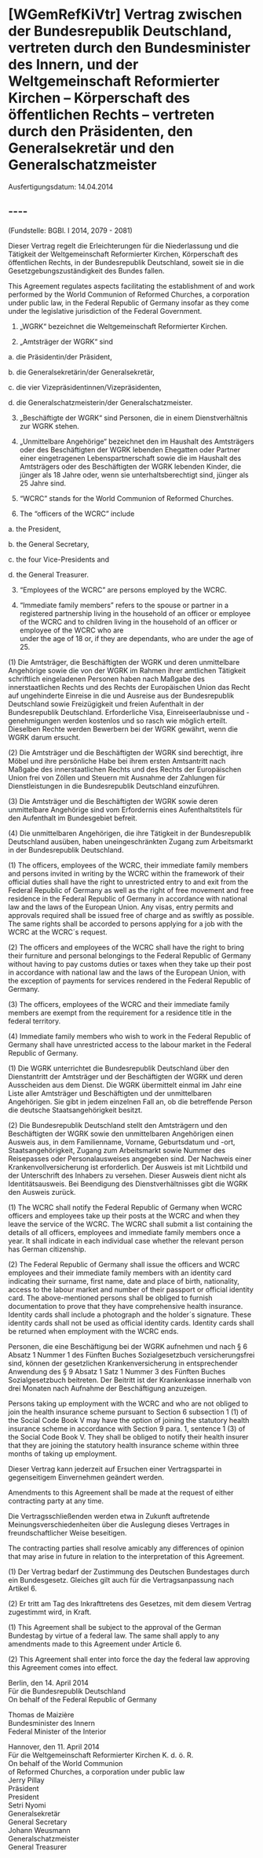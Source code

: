 # [WGemRefKiVtr] Vertrag zwischen der Bundesrepublik Deutschland, vertreten durch den Bundesminister des Innern, und der Weltgemeinschaft Reformierter Kirchen – Körperschaft des öffentlichen Rechts – vertreten durch den Präsidenten, den Generalsekretär und den Generalschatzmeister

Ausfertigungsdatum: 14.04.2014

 

## ----

(Fundstelle: BGBl. I 2014, 2079 - 2081)

Dieser Vertrag regelt die Erleichterungen für die Niederlassung und die Tätigkeit der Weltgemeinschaft Reformierter Kirchen, Körperschaft des öffentlichen Rechts, in der Bundesrepublik Deutschland, soweit sie in die Gesetzgebungszuständigkeit des Bundes fallen.

This Agreement regulates aspects facilitating the establishment of and work performed by the World Communion of Reformed Churches, a corporation under public law, in the Federal Republic of Germany insofar as they come under the legislative jurisdiction of the Federal Government.

1. „WGRK“ bezeichnet die Weltgemeinschaft Reformierter Kirchen.

2. „Amtsträger der WGRK“ sind

a. die Präsidentin/der Präsident,

b. die Generalsekretärin/der Generalsekretär,

c. die vier Vizepräsidentinnen/Vizepräsidenten,

d. die Generalschatzmeisterin/der Generalschatzmeister.

3. „Beschäftigte der WGRK“ sind Personen, die in einem Dienstverhältnis zur WGRK stehen.

4. „Unmittelbare Angehörige“ bezeichnet den im Haushalt des Amtsträgers oder des Beschäftigten der WGRK lebenden Ehegatten oder Partner einer eingetragenen Lebenspartnerschaft sowie die im Haushalt des Amtsträgers oder des Beschäftigten der WGRK lebenden Kinder, die jünger als 18 Jahre oder, wenn sie unterhaltsberechtigt sind, jünger als 25 Jahre sind.

1. “WCRC” stands for the World Communion of Reformed Churches.

2. The “officers of the WCRC” include

a. the President,

b. the General Secretary,

c. the four Vice-Presidents and

d. the General Treasurer.

3. “Employees of the WCRC” are persons employed by the WCRC.

4. “Immediate family members” refers to the spouse or partner in a registered partnership living in the household of an officer or employee of the WCRC and to children living in the household of an officer or employee of the WCRC who are under the age of 18 or, if they are dependants, who are under the age of 25.

(1) Die Amtsträger, die Beschäftigten der WGRK und deren unmittelbare Angehörige sowie die von der WGRK im Rahmen ihrer amtlichen Tätigkeit schriftlich eingeladenen Personen haben nach Maßgabe des innerstaatlichen Rechts und des Rechts der Europäischen Union das Recht auf ungehinderte Einreise in die und Ausreise aus der Bundesrepublik Deutschland sowie Freizügigkeit und freien Aufenthalt in der Bundesrepublik Deutschland. Erforderliche Visa, Einreiseerlaubnisse und -genehmigungen werden kostenlos und so rasch wie möglich erteilt. Dieselben Rechte werden Bewerbern bei der WGRK gewährt, wenn die WGRK darum ersucht.

(2) Die Amtsträger und die Beschäftigten der WGRK sind berechtigt, ihre Möbel und ihre persönliche Habe bei ihrem ersten Amtsantritt nach Maßgabe des innerstaatlichen Rechts und des Rechts der Europäischen Union frei von Zöllen und Steuern mit Ausnahme der Zahlungen für Dienstleistungen in die Bundesrepublik Deutschland einzuführen.

(3) Die Amtsträger und die Beschäftigten der WGRK sowie deren unmittelbare Angehörige sind vom Erfordernis eines Aufenthaltstitels für den Aufenthalt im Bundesgebiet befreit.

(4) Die unmittelbaren Angehörigen, die ihre Tätigkeit in der Bundesrepublik Deutschland ausüben, haben uneingeschränkten Zugang zum Arbeitsmarkt in der Bundesrepublik Deutschland.

(1) The officers, employees of the WCRC, their immediate family members and persons invited in writing by the WCRC within the framework of their official duties shall have the right to unrestricted entry to and exit from the Federal Republic of Germany as well as the right of free movement and free residence in the Federal Republic of Germany in accordance with national law and the laws of the European Union. Any visas, entry permits and approvals required shall be issued free of charge and as swiftly as possible. The same rights shall be accorded to persons applying for a job with the WCRC at the WCRC´s request.

(2) The officers and employees of the WCRC shall have the right to bring their furniture and personal belongings to the Federal Republic of Germany without having to pay customs duties or taxes when they take up their post in accordance with national law and the laws of the European Union, with the exception of payments for services rendered in the Federal Republic of Germany.

(3) The officers, employees of the WCRC and their immediate family members are exempt from the requirement for a residence title in the federal territory.

(4) Immediate family members who wish to work in the Federal Republic of Germany shall have unrestricted access to the labour market in the Federal Republic of Germany. 

(1) Die WGRK unterrichtet die Bundesrepublik Deutschland über den Dienstantritt der Amtsträger und der Beschäftigten der WGRK und deren Ausscheiden aus dem Dienst. Die WGRK übermittelt einmal im Jahr eine Liste aller Amtsträger und Beschäftigten und der unmittelbaren Angehörigen. Sie gibt in jedem einzelnen Fall an, ob die betreffende Person die deutsche Staatsangehörigkeit besitzt.

(2) Die Bundesrepublik Deutschland stellt den Amtsträgern und den Beschäftigten der WGRK sowie den unmittelbaren Angehörigen einen Ausweis aus, in dem Familienname, Vorname, Geburtsdatum und -ort, Staatsangehörigkeit, Zugang zum Arbeitsmarkt sowie Nummer des Reisepasses oder Personalausweises angegeben sind. Der Nachweis einer Krankenvollversicherung ist erforderlich. Der Ausweis ist mit Lichtbild und der Unterschrift des Inhabers zu versehen. Dieser Ausweis dient nicht als Identitätsausweis. Bei Beendigung des Dienstverhältnisses gibt die WGRK den Ausweis zurück.

(1) The WCRC shall notify the Federal Republic of Germany when WCRC officers and employees take up their posts at the WCRC and when they leave the service of the WCRC. The WCRC shall submit a list containing the details of all officers, employees and immediate family members once a year. It shall indicate in each individual case whether the relevant person has German citizenship.

(2) The Federal Republic of Germany shall issue the officers and WCRC employees and their immediate family members with an identity card indicating their surname, first name, date and place of birth, nationality, access to the labour market and number of their passport or official identity card. The above-mentioned persons shall be obliged to furnish documentation to prove that they have comprehensive health insurance. Identity cards shall include a photograph and the holder´s signature. These identity cards shall not be used as official identity cards. Identity cards shall be returned when employment with the WCRC ends.

Personen, die eine Beschäftigung bei der WGRK aufnehmen und nach § 6 Absatz 1 Nummer 1 des Fünften Buches Sozialgesetzbuch versicherungsfrei sind, können der gesetzlichen Krankenversicherung in entsprechender Anwendung des § 9 Absatz 1 Satz 1 Nummer 3 des Fünften Buches Sozialgesetzbuch beitreten. Der Beitritt ist der Krankenkasse innerhalb von drei Monaten nach Aufnahme der Beschäftigung anzuzeigen.

Persons taking up employment with the WCRC and who are not obliged to join the health insurance scheme pursuant to Section 6 subsection 1 (1) of the Social Code Book V may have the option of joining the statutory health insurance scheme in accordance with Section 9 para. 1, sentence 1 (3) of the Social Code Book V. They shall be obliged to notify their health insurer that they are joining the statutory health insurance scheme within three months of taking up employment.

Dieser Vertrag kann jederzeit auf Ersuchen einer Vertragspartei in gegenseitigem Einvernehmen geändert werden.

Amendments to this Agreement shall be made at the request of either contracting party at any time.

Die Vertragsschließenden werden etwa in Zukunft auftretende Meinungsverschiedenheiten über die Auslegung dieses Vertrages in freundschaftlicher Weise beseitigen.

The contracting parties shall resolve amicably any differences of opinion that may arise in future in relation to the interpretation of this Agreement.

(1) Der Vertrag bedarf der Zustimmung des Deutschen Bundestages durch ein Bundesgesetz. Gleiches gilt auch für die Vertragsanpassung nach Artikel 6.

(2) Er tritt am Tag des Inkrafttretens des Gesetzes, mit dem diesem Vertrag zugestimmt wird, in Kraft.

(1) This Agreement shall be subject to the approval of the German Bundestag by virtue of a federal law. The same shall apply to any amendments made to this Agreement under Article 6.

(2) This Agreement shall enter into force the day the federal law approving this Agreement comes into effect.

Berlin, den 14. April 2014  
Für die Bundesrepublik Deutschland  
On behalf of the Federal Republic of Germany  
  
Thomas de Maizière  
Bundesminister des Innern  
Federal Minister of the Interior

Hannover, den 11. April 2014  
Für die Weltgemeinschaft Reformierter Kirchen K. d. ö. R.  
On behalf of the World Communion  
of Reformed Churches, a corporation under public law  
Jerry Pillay  
Präsident  
President  
Setri Nyomi  
Generalsekretär  
General Secretary  
Johann Weusmann  
Generalschatzmeister  
General Treasurer
